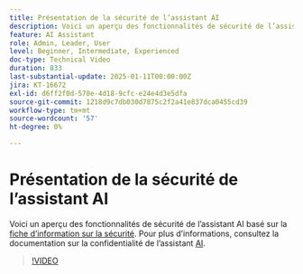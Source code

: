 ```yaml
---
title: Présentation de la sécurité de l’assistant AI
description: Voici un aperçu des fonctionnalités de sécurité de l’assistant AI basé sur la fiche d’information sur la sécurité.
feature: AI Assistant
role: Admin, Leader, User
level: Beginner, Intermediate, Experienced
doc-type: Technical Video
duration: 833
last-substantial-update: 2025-01-11T00:00:00Z
jira: KT-16672
exl-id: d6ff2f0d-570e-4d18-9cfc-e24e4d3e5dfa
source-git-commit: 1218d9c7db030d7875c2f2a41e837dca0455cd39
workflow-type: tm+mt
source-wordcount: '57'
ht-degree: 0%

---
```



# Présentation de la sécurité de l’assistant AI

Voici un aperçu des fonctionnalités de sécurité de l’assistant AI basé sur la <a href="https://www.adobe.com/content/dam/cc/en/trust-center/ungated/whitepapers/experience-cloud/adobe-ai-assistant-in-aep-security-fact-sheet.pdf">fiche d’information sur la sécurité</a>.  Pour plus d’informations, consultez la documentation sur la confidentialité de l’assistant [AI](https://experienceleague.adobe.com/fr/docs/experience-platform/ai-assistant/privacy).

>[!VIDEO](https://video.tv.adobe.com/v/3441066/?learn=on&enablevpops)
